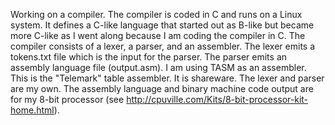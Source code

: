 Working on a compiler. The compiler is coded in C and runs on a Linux system. It defines a C-like language that started out as B-like but became more C-like as I went along because I am coding the compiler in C.
The compiler consists of a lexer, a parser, and an assembler. The lexer emits a tokens.txt file which is the input for the parser. The parser emits an assembly language file (output.asm). I am using TASM as an assembler. This is the "Telemark" table assembler. It is shareware. The lexer and parser are my own.
The assembly language and binary machine code output are for my 8-bit processor (see http://cpuville.com/Kits/8-bit-processor-kit-home.html). 
